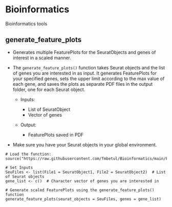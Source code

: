 # Bioinformatics

Bioinformatics tools

## generate_feature_plots

-   Generates multiple FeaturePlots for the SeuratObjects and genes of interest in a scaled manner.

-   The `generate_feature_plots()` function takes Seurat objects and the list of genes you are interested in as input. It generates FeaturePlots for your specified genes, sets the upper limit according to the max value of each gene, and saves the plots as separate PDF files in the output folder, one for each Seurat object.

    -   Inputs:
        -   List of SeuratObject
        -   Vector of genes
        
    -   Output:
        -   FeaturePlots saved in PDF

-   Make sure you have your Seurat objects in your global environment.

```{r}
# Load the function:
source("https://raw.githubusercontent.com/fmbetul/Bioinformatics/main/FeaturePlot_Bot_v2.0.R")

# Set Inputs
SeuFiles <- list(File1 = SeuratObject1, File2 = SeuratObject2)  # List of Seurat objects
gene_list <- c()  # Character vector of genes you are interested in

# Generate scaled FeaturePlots using the generate_feature_plots() function
generate_feature_plots(seurat_objects = SeuFiles, genes = gene_list)
```
